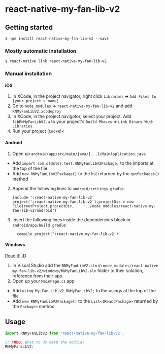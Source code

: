 # react-native-my-fan-lib-v2

## Getting started

`$ npm install react-native-my-fan-lib-v2 --save`

### Mostly automatic installation

`$ react-native link react-native-my-fan-lib-v2`

### Manual installation


#### iOS

1. In XCode, in the project navigator, right click `Libraries` ➜ `Add Files to [your project's name]`
2. Go to `node_modules` ➜ `react-native-my-fan-lib-v2` and add `RNMyFanLibV2.xcodeproj`
3. In XCode, in the project navigator, select your project. Add `libRNMyFanLibV2.a` to your project's `Build Phases` ➜ `Link Binary With Libraries`
4. Run your project (`Cmd+R`)<

#### Android

1. Open up `android/app/src/main/java/[...]/MainApplication.java`
  - Add `import com.oldster.test.RNMyFanLibV2Package;` to the imports at the top of the file
  - Add `new RNMyFanLibV2Package()` to the list returned by the `getPackages()` method
2. Append the following lines to `android/settings.gradle`:
  	```
  	include ':react-native-my-fan-lib-v2'
  	project(':react-native-my-fan-lib-v2').projectDir = new File(rootProject.projectDir, 	'../node_modules/react-native-my-fan-lib-v2/android')
  	```
3. Insert the following lines inside the dependencies block in `android/app/build.gradle`:
  	```
      compile project(':react-native-my-fan-lib-v2')
  	```

#### Windows
[Read it! :D](https://github.com/ReactWindows/react-native)

1. In Visual Studio add the `RNMyFanLibV2.sln` in `node_modules/react-native-my-fan-lib-v2/windows/RNMyFanLibV2.sln` folder to their solution, reference from their app.
2. Open up your `MainPage.cs` app
  - Add `using My.Fan.Lib.V2.RNMyFanLibV2;` to the usings at the top of the file
  - Add `new RNMyFanLibV2Package()` to the `List<IReactPackage>` returned by the `Packages` method


## Usage
```javascript
import RNMyFanLibV2 from 'react-native-my-fan-lib-v2';

// TODO: What to do with the module?
RNMyFanLibV2;
```
  
